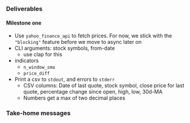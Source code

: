 ### Deliverables

#### Milestone one

- Use `yahoo_finance_api` to fetch prices. For now, we stick with the
  `"blocking"` feature before we move to async later on
- CLI arguments: stock symbols, from-date
  - use clap for this
- indicators
  - `n_window_sma`
  - `price_diff`
- Print a csv to `stdout`, and errors to `stderr`
  - CSV columns: Date of last quote, stock symbol, close price for last quote,
    percentage change since open, high, low, 30d-MA
  - Numbers get a max of two decimal places

### Take-home messages
